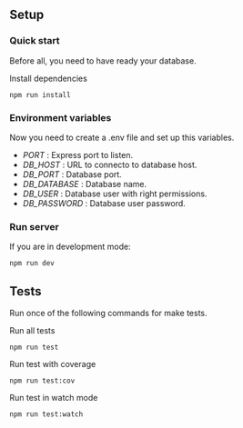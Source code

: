 ## Setup

### Quick start

Before all, you need to have ready your database.

Install dependencies

```
npm run install
```

### Environment variables

Now you need to create a .env file and set up this variables.

- _PORT_ : Express port to listen.
- _DB_HOST_ : URL to connecto to database host.
- _DB_PORT_ : Database port.
- _DB_DATABASE_ : Database name.
- _DB_USER_ : Database user with right permissions.
- _DB_PASSWORD_ : Database user password.

### Run server

If you are in development mode:

```
npm run dev
```

## Tests

Run once of the following commands for make tests.

Run all tests

```
npm run test
```

Run test with coverage

```
npm run test:cov
```

Run test in watch mode

```
npm run test:watch
```
